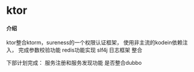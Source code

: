 # ktor

#### 介绍

ktor整合ktorm，sureness的一个权限认证框架，
使用非主流的kodein依赖注入，
完成参数校验功能
redis功能实现
slf4j 日志框架 整合

下部计划完成：
	服务注册和服务发现功能
	是否整合dubbo

